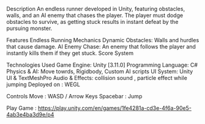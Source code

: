 Description
An endless runner developed in Unity, featuring obstacles, walls, and an AI enemy that chases the player. The player must dodge obstacles to survive, as getting stuck results in instant defeat by the pursuing monster.

Features
Endless Running Mechanics
Dynamic Obstacles: Walls and hurdles that cause damage.
AI Enemy Chase: An enemy that follows the player and instantly kills them if they get stuck.
Score System

Technologies Used
Game Engine: Unity [3.11.0]
Programming Language: C#
Physics & AI: Move  towrds, Rigidbody, Custom AI scripts
UI System: Unity UI & TextMeshPro
Audio & Effects: collision sound , particle effect while jumping
Deployed on : WEGL

Controls
 Move : WASD / Arrow Keys
Spacebar : Jump


Play Game : https://play.unity.com/en/games/1fe4281a-cd3e-4f6a-90e5-4ab3e4ba3d9e/p4
